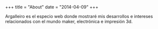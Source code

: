 +++
title = "About"
date = "2014-04-09"
+++

Argalleiro es el especio web donde mostraré mis desarrollos e intereses relacionados con el mundo maker, electrónica e impresión 3d.



